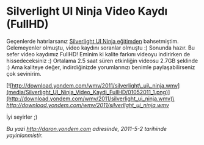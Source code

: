 # Silverlight UI Ninja Video Kaydı (FullHD)
Geçenlerde hatırlarsanız [Silverlight UI Ninja
eğitimden](http://daron.yondem.com/tr/post/a0de2036-d62f-4d8c-85f1-ebd868044dbc)
bahsetmiştim. Gelemeyenler olmuştu, video kaydını soranlar olmuştu :)
Sonunda hazır. Bu sefer video kaydımız FullHD! Eminim ki kalite farkını
videoyu indirirken de hissedeceksiniz :) Ortalama 2.5 saat süren
etkinliğin videosu 2.7GB şeklinde :) Ama kaliteye değer, indirdiğinizde
yorumlarınızı benimle paylaşabilirseniz çok sevinirim.

[![http://download.yondem.com/wmv/2011/silverlight\_ui\_ninja.wmv](media/Silverlight_UI_Ninja_Video_Kaydi_FullHD/01052011_1.png)](http://download.yondem.com/wmv/2011/silverlight_ui_ninja.wmv)\
 *<http://download.yondem.com/wmv/2011/silverlight_ui_ninja.wmv>*

İyi seyirler ;)



*Bu yazi http://daron.yondem.com adresinde, 2011-5-2 tarihinde yayinlanmistir.*
